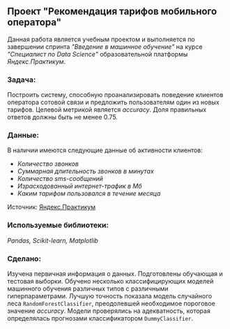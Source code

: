 ## Проект "Рекомендация тарифов мобильного оператора"
Данная работа является учебным проектом и выполняется по завершении спринта _"Введение в машинное обучение"_ на курсе _"Специалист по Data Science"_ образовательной платформы _Яндекс.Практикум_.   
### Задача:
Построить систему, способную проанализировать поведение клиентов оператора сотовой связи и предложить пользователям один из новых тарифов. Целевой метрикой является  _accuracy_. Доля правильных ответов должны быть не менее 0.75.
### Данные:
В наличии имеются следующие данные об активности клиентов:  
- _Количество звонков_
- _Суммарная длительность звонков в минутах_
- _Количество sms-сообщений_
- _Израсходованный интернет-трафик в Мб_
- _Каким тарифом пользовался в течение месяца_

Источник: [Яндекс.Практикум](https://practicum.yandex.ru/data-scientist/)
### Используемые библиотеки:
*Pandas, Scikit-learn, Matplotlib*
### Сделано:
Изучена первичная информация о данных. Подготовлены обучающая и тестовая выборки. Обучено несколько классифицирующих моделей машинного обучения различных типов с различными гиперпараметрами. Лучшую точность показала модель случайного леса `RandomForestClassifier`, преодолевшей необходимое пороговое значение _accuracy_. Модели проверялись на адекватность, которая определялась прогнозами классификатором `DummyClassifier`.
